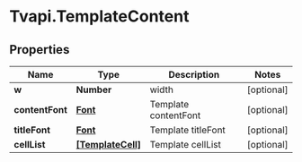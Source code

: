 # Tvapi.TemplateContent

## Properties
Name | Type | Description | Notes
------------ | ------------- | ------------- | -------------
**w** | **Number** | width | [optional] 
**contentFont** | [**Font**](Font.md) | Template contentFont | [optional] 
**titleFont** | [**Font**](Font.md) | Template titleFont | [optional] 
**cellList** | [**[TemplateCell]**](TemplateCell.md) | Template cellList | [optional] 


